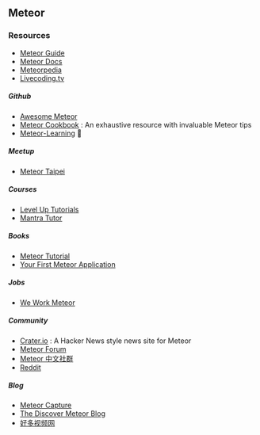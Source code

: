## Meteor

### Resources

* [Meteor Guide](http://guide.meteor.com/)
* [Meteor Docs](http://docs.meteor.com/)
* [Meteorpedia](http://www.meteorpedia.com/read/Main_Page)
* [Livecoding.tv](https://www.livecoding.tv/videos/meteor-js/?sort=newest)

##### Github

* [Awesome Meteor](https://github.com/Urigo/awesome-meteor)
* [Meteor Cookbook](https://github.com/clinical-meteor/cookbook/blob/master/table-of-contents.md) : An exhaustive resource with invaluable Meteor tips
* [Meteor-Learning](https://github.com/ericdouglas/Meteor-Learning) :sparkling_heart:

##### Meetup

* [Meteor Taipei](http://www.meetup.com/Meteor-Taipei/)

##### Courses

* [Level Up Tutorials](https://leveluptutorials.com/)
* [Mantra Tutor](https://tutor.mantrajs.com/)

##### Books

* [Meteor Tutorial](http://www.meteor-tutorial.org/book)
* [Your First Meteor Application](http://meteortips.com/book.pdf)

##### Jobs

* [We Work Meteor](https://www.weworkmeteor.com/)

##### Community

* [Crater.io](https://crater.io/) : A Hacker News style news site for Meteor
* [Meteor Forum](https://forums.meteor.com/)
* [Meteor 中文社群](http://www.meteorhub.org/)
* [Reddit](https://www.reddit.com/r/Meteor/)

##### Blog

* [Meteor Capture](http://meteorcapture.com/)
* [The Discover Meteor Blog](https://www.discovermeteor.com/blog)
* [好多视频网](http://haoduoshipin.com/)
